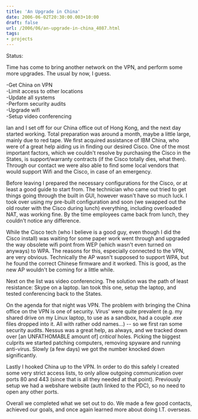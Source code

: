 ```yaml
---
title: 'An Upgrade in China'
date: 2006-06-02T20:30:00.003+10:00
draft: false
url: /2006/06/an-upgrade-in-china_4087.html
tags: 
- projects
---
```


Status:  
  

Time has come to bring another network on the VPN, and perform some more upgrades. The usual by now, I guess.

\-Get China on VPN  
\-Limit access to other locations  
\-Update all systems  
\-Perform security audits  
\-Upgrade wifi  
\-Setup video conferencing  
  
  

Ian and I set off for our China office out of Hong Kong, and the next day started working. Total preparation was around a month, maybe a little large, mainly due to red tape. We first acquired assistance of IBM China, who were of a great help aiding us in finding our desired Cisco. One of the most important factors, which we couldn't resolve by purchasing the Cisco in the States, is support/warranty contracts (if the Cisco totally dies, what then). Through our contact we were also able to find some local vendors that would support Wifi and the Cisco, in case of an emergency.

Before leaving I prepared the necessary configurations for the Cisco, or at least a good guide to start from. The technician who came out tried to get things going through the built in GUI, however wasn't have so much luck. I took over using my pre-built configuration and soon (we swapped out the old router with the Cisco during lunch) everything, including overloaded NAT, was working fine. By the time employees came back from lunch, they couldn't notice any difference.

While the Cisco tech (who I believe is a good guy, even though I did the Cisco install) was waiting for some paper work went through and upgraded the way obsolete wifi point from WEP (which wasn't even turned on anyways) to WPA. The reasons for this, especially connected to the VPN, are very obvious. Technically the AP wasn't supposed to support WPA, but he found the correct Chinese firmware and it worked. This is good, as the new AP wouldn't be coming for a little while.

Next on the list was video conferencing. The solution was the path of least resistance: Skype on a laptop. Ian took this one, setup the laptop, and tested conferencing back to the States.

On the agenda for that night was VPN. The problem with bringing the China office on the VPN is one of security. Virus' were quite prevalent (e.g. my shared drive on my Linux laptop, to use as a sandbox, had a couple .exe files dropped into it. All with rather odd names...) -- so we first ran some security audits. Nessus was a great help, as always, and we tracked down over [an UNFATHOMABLE amount of] _critical_ holes. Picking the biggest culprits we started patching computers, removing spyware and running anti-virus. Slowly (a few days) we got the number knocked down significantly.

Lastly I hooked China up to the VPN. In order to do this safely I created some very strict access lists, to only allow outgoing communication over ports 80 and 443 (since that is all they needed at that point). Previously setup we had a webshare website (auth linked to the PDC), so no need to open any other ports.

Overall we completed what we set out to do. We made a few good contacts, achieved our goals, and once again learned more about doing I.T. overseas.